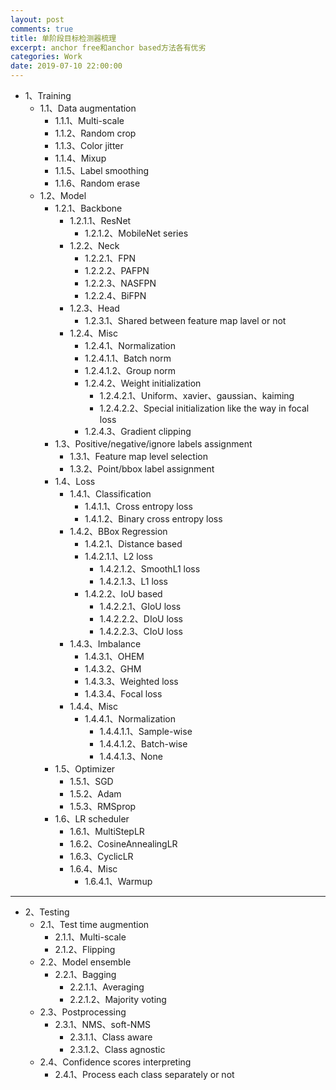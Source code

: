 ```yaml
---
layout: post
comments: true
title: 单阶段目标检测器梳理
excerpt: anchor free和anchor based方法各有优劣
categories: Work
date: 2019-07-10 22:00:00
---
```


- 1、Training
  - 1.1、Data augmentation
    - 1.1.1、Multi-scale
    - 1.1.2、Random crop
    - 1.1.3、Color jitter
    - 1.1.4、Mixup
    - 1.1.5、Label smoothing
    - 1.1.6、Random erase
  - 1.2、Model
    - 1.2.1、Backbone
      - 1.2.1.1、ResNet
        - 1.2.1.2、MobileNet series
      - 1.2.2、Neck
        - 1.2.2.1、FPN
        - 1.2.2.2、PAFPN
        - 1.2.2.3、NASFPN
        - 1.2.2.4、BiFPN
      - 1.2.3、Head
        - 1.2.3.1、Shared between feature map lavel or not
      - 1.2.4、Misc
        - 1.2.4.1、Normalization
        - 1.2.4.1.1、Batch norm
        - 1.2.4.1.2、Group norm
        - 1.2.4.2、Weight initialization
          - 1.2.4.2.1、Uniform、xavier、gaussian、kaiming
          - 1.2.4.2.2、Special initialization like the way in focal loss
        - 1.2.4.3、Gradient clipping
    - 1.3、Positive/negative/ignore labels assignment
      - 1.3.1、Feature map level selection
      - 1.3.2、Point/bbox label assignment
    - 1.4、Loss
      - 1.4.1、Classification
        - 1.4.1.1、Cross entropy loss
        - 1.4.1.2、Binary cross entropy loss
      - 1.4.2、BBox Regression
        - 1.4.2.1、Distance based
        - 1.4.2.1.1、L2 loss
          - 1.4.2.1.2、SmoothL1 loss
          - 1.4.2.1.3、L1 loss
        - 1.4.2.2、IoU based
          - 1.4.2.2.1、GIoU loss
          - 1.4.2.2.2、DIoU loss
          - 1.4.2.2.3、CIoU loss
      - 1.4.3、Imbalance
        - 1.4.3.1、OHEM
        - 1.4.3.2、GHM
        - 1.4.3.3、Weighted loss
        - 1.4.3.4、Focal loss
      - 1.4.4、Misc
        - 1.4.4.1、Normalization
          - 1.4.4.1.1、Sample-wise
          - 1.4.4.1.2、Batch-wise
          - 1.4.4.1.3、None
    - 1.5、Optimizer
      - 1.5.1、SGD
      - 1.5.2、Adam
      - 1.5.3、RMSprop
    - 1.6、LR scheduler
      - 1.6.1、MultiStepLR
      - 1.6.2、CosineAnnealingLR
      - 1.6.3、CyclicLR
      - 1.6.4、Misc
        - 1.6.4.1、Warmup
---
  - 2、Testing
    - 2.1、Test time augmention
      - 2.1.1、Multi-scale
      - 2.1.2、Flipping
    - 2.2、Model ensemble
      - 2.2.1、Bagging
        - 2.2.1.1、Averaging
        - 2.2.1.2、Majority voting
    - 2.3、Postprocessing
      - 2.3.1、NMS、soft-NMS
        - 2.3.1.1、Class aware
        - 2.3.1.2、Class agnostic
    - 2.4、Confidence scores interpreting
      - 2.4.1、Process each class separately or not
